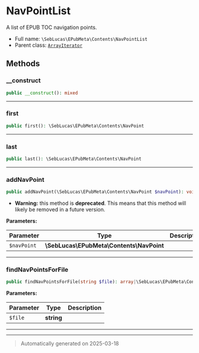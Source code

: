 
# NavPointList

A list of EPUB TOC navigation points.



* Full name: `\SebLucas\EPubMeta\Contents\NavPointList`
* Parent class: [`ArrayIterator`](../../../ArrayIterator.md)




## Methods


### __construct



```php
public __construct(): mixed
```












***

### first



```php
public first(): \SebLucas\EPubMeta\Contents\NavPoint
```












***

### last



```php
public last(): \SebLucas\EPubMeta\Contents\NavPoint
```












***

### addNavPoint



```php
public addNavPoint(\SebLucas\EPubMeta\Contents\NavPoint $navPoint): void
```






* **Warning:** this method is **deprecated**. This means that this method will likely be removed in a future version.



**Parameters:**

| Parameter | Type | Description |
|-----------|------|-------------|
| `$navPoint` | **\SebLucas\EPubMeta\Contents\NavPoint** |  |





***

### findNavPointsForFile



```php
public findNavPointsForFile(string $file): array|\SebLucas\EPubMeta\Contents\NavPoint[]
```








**Parameters:**

| Parameter | Type | Description |
|-----------|------|-------------|
| `$file` | **string** |  |





***


***
> Automatically generated on 2025-03-18

